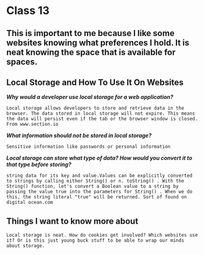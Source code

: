 # Class 13

## This is important to me because I like some websites knowing what preferences I hold. It is neat knowing the space that is available for spaces.

##  Local Storage and How To Use It On Websites

***Why would a developer use local storage for a web application?***

	Local storage allows developers to store and retrieve data in the browser. The data stored in local storage will not expire. This means the data will persist even if the tab or the browser window is closed. From www.section.io

***What information should not be stored in local storage?***

	Sensitive information like passwords or personal information

***Local storage can store what type of data? How would you convert it to that type before storing?***

	string data for its key and value.Values can be explicitly converted to strings by calling either String() or n. toString() . With the String() function, let's convert a Boolean value to a string by passing the value true into the parameters for String() . When we do this, the string literal "true" will be returned. Sort of found on digital ocean.com 

## Things I want to know more about

	Local storage is neat. How do cookies get involved? Which websites use it? Or is this just young buck stuff to be able to wrap our minds about storage.